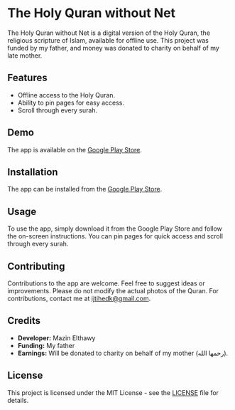 # The Holy Quran without Net

The Holy Quran without Net is a digital version of the Holy Quran, the religious scripture of Islam, available for offline use. This project was funded by my father, and money was donated to charity on behalf of my late mother.

## Features

- Offline access to the Holy Quran.
- Ability to pin pages for easy access.
- Scroll through every surah.

## Demo

The app is available on the [Google Play Store](https://play.google.com/store/apps/details?id=quran.bedoon.net&hl=en&gl=US).

## Installation

The app can be installed from the [Google Play Store](https://play.google.com/store/apps/details?id=quran.bedoon.net&hl=en&gl=US).

## Usage

To use the app, simply download it from the Google Play Store and follow the on-screen instructions. You can pin pages for quick access and scroll through every surah.

## Contributing

Contributions to the app are welcome. Feel free to suggest ideas or improvements. Please do not modify the actual photos of the Quran. For contributions, contact me at ijtihedk@gmail.com.

## Credits

- **Developer:** Mazin Elthawy
- **Funding:** My father
- **Earnings:** Will be donated to charity on behalf of my mother (رحمها الله).

## License

This project is licensed under the MIT License - see the [LICENSE](LICENSE) file for details.

